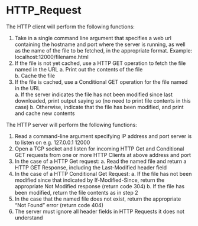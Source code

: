 # HTTP_Request

The HTTP client will perform the following functions: 
1. Take in a single command line argument that specifies a web url containing the hostname and port 
where the server is running, as well as the name of the file to be fetched, in the appropriate format. 
Example: localhost:12000/filename.html 
2. If the file is not yet cached, use a HTTP GET operation to fetch the file named in the URL 
a. Print out the contents of the file  
b. Cache the file 
3. If the file is cached, use a Conditional GET operation for the file named in the URL  
a. If the server indicates the file has not been modified since last downloaded, print output 
saying so (no need to print file contents in this case) 
b. Otherwise, indicate that the file has been modified, and print and cache new contents 
 
The HTTP server will perform the following functions: 
1. Read a command-line argument specifying IP address and port server is to listen on e.g. 127.0.0.1 
12000 
2. Open a TCP socket and listen for incoming HTTP Get and Conditional GET requests from one or more 
HTTP Clients at above address and port 
3. In the case of a HTTP Get request: 
a. Read the named file and return a HTTP GET Response, including the Last-Modified header 
field  
4. In the case of a HTTP Conditional Get Request: 
a. If the file has not been modified since that indicated by If-Modified-Since, return the 
appropriate Not Modified response (return code 304) 
b. If the file has been modified, return the file contents as in step 2 
5. In the case that the named file does not exist, return the appropriate “Not Found” error (return 
code 404) 
6. The server must ignore all header fields in HTTP Requests it does not understand  
